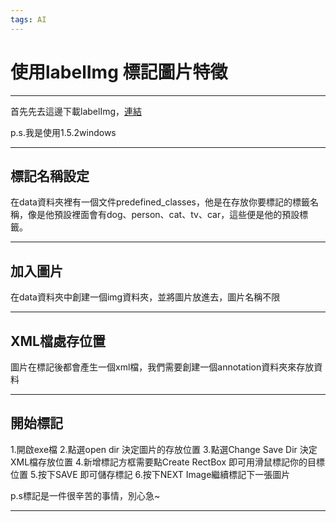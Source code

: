 ```yaml
---
tags: AI
---
```

# 使用labelImg 標記圖片特徵
---
首先先去這邊下載labelImg，[連結](https://tzutalin.github.io/labelImg/)

p.s.我是使用1.5.2windows 

---
## 標記名稱設定

在data資料夾裡有一個文件predefined_classes，他是在存放你要標記的標籤名稱，像是他預設裡面會有dog、person、cat、tv、car，這些便是他的預設標籤。

---
## 加入圖片

在data資料夾中創建一個img資料夾，並將圖片放進去，圖片名稱不限

---
## XML檔處存位置

圖片在標記後都會產生一個xml檔，我們需要創建一個annotation資料夾來存放資料

---
## 開始標記

1.開啟exe檔
2.點選open dir 決定圖片的存放位置
3.點選Change Save Dir 決定XML檔存放位置
4.新增標記方框需要點Create RectBox 即可用滑鼠標記你的目標位置
5.按下SAVE 即可儲存標記
6.按下NEXT Image繼續標記下一張圖片

p.s標記是一件很辛苦的事情，別心急~

---


